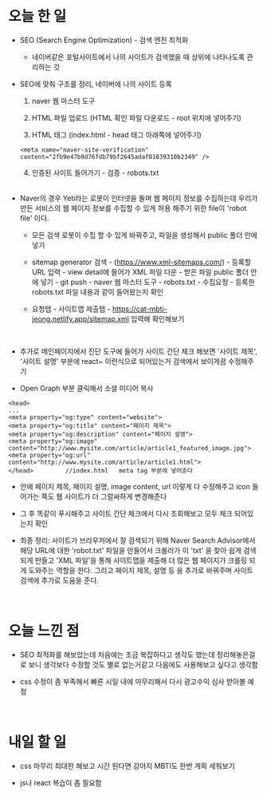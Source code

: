 # 오늘 한 일

- SEO (Search Engine Optimization) - 검색 엔진 최적화

  - 네이버같은 포털사이트에서 나의 사이트가 검색했을 때 상위에 나타나도록 관리하는 것

- SEO에 맞춰 구조를 정리, 네이버에 나의 사이트 등록

  1. naver 웹 마스터 도구

  1. HTML 파일 업로드 (HTML 확인 파일 다운로드 - root 위치에 넣어주기)

  1. HTML 태그 (index.html - head 태그 아래쪽에 넣어주기)

  ```
  <meta name="naver-site-verification" content="2fb9e47b9d76fdb79bf2645adaf01839310b2349" />
  ```

  4. 인증된 사이트 들어가기 - 검증 - robots.txt

  <br />

- Naver의 경우 Yeti라는 로봇이 인터넷을 돌며 웹 페이지 정보를 수집하는데 우리가 만든 서비스의 웹 페이지 정보를 수집할 수 있게 허용 해주기 위한 file이 'robot file' 이다.

  - 모든 검색 로봇이 수집 할 수 있게 바꿔주고, 파일을 생성해서 public 폴더 안에 넣기

  - sitemap generator 검색 - (https://www.xml-sitemaps.com/) - 등록할 URL 입력 - view detail에 들어가 XML 파일 다운 - 받은 파일 public 폴더 안에 넣기 - git push - naver 웹 마스터 도구 - robots.txt - 수집요청 - 등록한 robots.txt 파일 내용과 같이 들어왔는지 확인

  - 요청탭 - 사이트맵 제출탭 - https://cat-mbti-jeong.netlify.app/sitemap.xml 입력해 확인해보기

  <br />

- 추가로 메인페이지에서 진단 도구에 들어가 사이트 간단 체크 해보면 '사이트 제목', '사이트 설명' 부분에 react~ 이런식으로 되어있는거 검색에서 보이게끔 수정해주기

- Open Graph 부분 클릭해서 소셜 미디어 복사

```
<head>
...
<meta property="og:type" content="website">
<meta property="og:title" content="페이지 제목">
<meta property="og:description" content="페이지 설명">
<meta property="og:image" content="http://www.mysite.com/article/article1_featured_image.jpg">
<meta property="og:url" content="http://www.mysite.com/article/article1.html">
</head>         //index.html   meta tag 부분에 넣어준다
```

- 안에 페이지 제목, 페이지 설명, image content, url 이렇게 다 수정해주고 icon 들어가는 쪽도 웹 사이트가 더 그럴싸하게 변경해준다

- 그 후 똑같이 푸시해주고 사이트 간단 체크에서 다시 조회해보고 모두 체크 되어있는지 확인

- 최종 정리: 사이트가 브라우저에서 잘 검색되기 위해 Naver Search Advisor에서 해당 URL에 대한 'robot.txt' 파일을 만들어서 크롤러가 이 'txt' 을 찾아 쉽게 검색되게 만들고 'XML 파일'을 통해 사이트맵을 제출해 더 많은 웹 페이지가 크롤링 되게 도와주는 역할을 한다. 그리고 페이지 제목, 설명 등 을 추가로 바꿔주며 사이트 검색에 추가로 도움을 준다.

<br />

# 오늘 느낀 점

- SEO 최적화를 해보았는데 처음에는 조금 복잡하다고 생각도 했는데 정리해놓은걸로 보니 생각보다 수정할 것도 별로 없는거같고 다음에도 사용해보고 싶다고 생각함

- css 수정이 좀 부족해서 빠른 시일 내에 마무리해서 다시 광고수익 심사 받아볼 예정

<br />

# 내일 할 일

- css 마무리 최대한 해보고 시간 된다면 강아지 MBTI도 한번 계획 세워보기

- js나 react 복습이 좀 필요함
